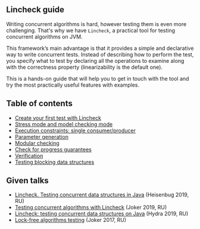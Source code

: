 [//]: # (title: Lincheck guide)

## Lincheck guide
Writing concurrent algorithms is hard, however testing them is even more challenging.
That's why we have `Lincheck`, a practical tool for testing concurrent algorithms on JVM.

This framework’s main advantage is that it provides a simple and declarative way to write concurrent tests.
Instead of describing how to perform the test, you specify what to test by declaring all the operations to examine along with the correctness property (linearizability is the default one).

This is a hands-on guide that will help you to get in touch with the tool and try the most practically useful features with examples.

## Table of contents

* [Create your first test with Lincheck](lincheck-test-tutorial.md)
* [Stress mode and model checking mode](testing-modes.md)
* [Execution constraints: single consumer/producer](constraints.md)
* [Parameter generation](parameter-generation.md)
* [Modular checking](modular-testing.md)
* [Check for progress guarantees](progress-guarantees.md)
* [Verification](verification.md)
* [Testing blocking data structures](blocking-data-structures.md)

## Given talks

* [Lincheck. Testing concurrent data structures in Java](https://www.youtube.com/watch?v=YAb7YoEd6mM) (Heisenbug 2019, RU)
* [Testing concurrent algorithms with Lincheck](https://nkoval.com/talks/#lincheck-joker-2019) (Joker 2019, RU)
* [Lincheck: testing concurrent data structures on Java](https://nkoval.com/talks/#lincheck-hydra-2019) (Hydra 2019, RU)
* [Lock-free algorithms testing](https://nkoval.com/talks/#lock_free_algorithms_testing) (Joker 2017, RU)